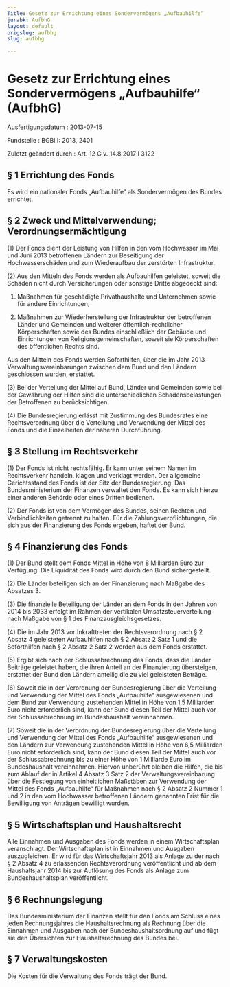 ```yaml
---
Title: Gesetz zur Errichtung eines Sondervermögens „Aufbauhilfe“
jurabk: AufbhG
layout: default
origslug: aufbhg
slug: aufbhg

---
```


# Gesetz zur Errichtung eines Sondervermögens „Aufbauhilfe“ (AufbhG)

Ausfertigungsdatum
:   2013-07-15

Fundstelle
:   BGBl I: 2013, 2401

Zuletzt geändert durch
:   Art. 12 G v. 14.8.2017 I 3122


## § 1 Errichtung des Fonds

Es wird ein nationaler Fonds „Aufbauhilfe“ als Sondervermögen des
Bundes errichtet.


## § 2 Zweck und Mittelverwendung; Verordnungsermächtigung

(1) Der Fonds dient der Leistung von Hilfen in den vom Hochwasser im
Mai und Juni 2013 betroffenen Ländern zur Beseitigung der
Hochwasserschäden und zum Wiederaufbau der zerstörten Infrastruktur.

(2) Aus den Mitteln des Fonds werden als Aufbauhilfen geleistet,
soweit die Schäden nicht durch Versicherungen oder sonstige Dritte
abgedeckt sind:

1.  Maßnahmen für geschädigte Privathaushalte und Unternehmen sowie für
    andere Einrichtungen,


2.  Maßnahmen zur Wiederherstellung der Infrastruktur der betroffenen
    Länder und Gemeinden und weiterer öffentlich-rechtlicher
    Körperschaften sowie des Bundes einschließlich der Gebäude und
    Einrichtungen von Religionsgemeinschaften, soweit sie Körperschaften
    des öffentlichen Rechts sind.



Aus den Mitteln des Fonds werden Soforthilfen, über die im Jahr 2013
Verwaltungsvereinbarungen zwischen dem Bund und den Ländern
geschlossen wurden, erstattet.

(3) Bei der Verteilung der Mittel auf Bund, Länder und Gemeinden sowie
bei der Gewährung der Hilfen sind die unterschiedlichen
Schadensbelastungen der Betroffenen zu berücksichtigen.

(4) Die Bundesregierung erlässt mit Zustimmung des Bundesrates eine
Rechtsverordnung über die Verteilung und Verwendung der Mittel des
Fonds und die Einzelheiten der näheren Durchführung.


## § 3 Stellung im Rechtsverkehr

(1) Der Fonds ist nicht rechtsfähig. Er kann unter seinem Namen im
Rechtsverkehr handeln, klagen und verklagt werden. Der allgemeine
Gerichtsstand des Fonds ist der Sitz der Bundesregierung. Das
Bundesministerium der Finanzen verwaltet den Fonds. Es kann sich
hierzu einer anderen Behörde oder eines Dritten bedienen.

(2) Der Fonds ist von dem Vermögen des Bundes, seinen Rechten und
Verbindlichkeiten getrennt zu halten. Für die Zahlungsverpflichtungen,
die sich aus der Finanzierung des Fonds ergeben, haftet der Bund.


## § 4 Finanzierung des Fonds

(1) Der Bund stellt dem Fonds Mittel in Höhe von 8 Milliarden Euro zur
Verfügung. Die Liquidität des Fonds wird durch den Bund
sichergestellt.

(2) Die Länder beteiligen sich an der Finanzierung nach Maßgabe des
Absatzes 3.

(3) Die finanzielle Beteiligung der Länder an dem Fonds in den Jahren
von 2014 bis 2033 erfolgt im Rahmen der vertikalen
Umsatzsteuerverteilung nach Maßgabe von § 1 des
Finanzausgleichsgesetzes.

(4) Die im Jahr 2013 vor Inkrafttreten der Rechtsverordnung nach § 2
Absatz 4 geleisteten Aufbauhilfen nach § 2 Absatz 2 Satz 1 und die
Soforthilfen nach § 2 Absatz 2 Satz 2 werden aus dem Fonds erstattet.

(5) Ergibt sich nach der Schlussabrechnung des Fonds, dass die Länder
Beiträge geleistet haben, die ihren Anteil an der Finanzierung
übersteigen, erstattet der Bund den Ländern anteilig die zu viel
geleisteten Beträge.

(6) Soweit die in der Verordnung der Bundesregierung über die
Verteilung und Verwendung der Mittel des Fonds „Aufbauhilfe“
ausgewiesenen und dem Bund zur Verwendung zustehenden Mittel in Höhe
von 1,5 Milliarden Euro nicht erforderlich sind, kann der Bund diesen
Teil der Mittel auch vor der Schlussabrechnung im Bundeshaushalt
vereinnahmen.

(7) Soweit die in der Verordnung der Bundesregierung über die
Verteilung und Verwendung der Mittel des Fonds „Aufbauhilfe“
ausgewiesenen und den Ländern zur Verwendung zustehenden Mittel in
Höhe von 6,5 Milliarden Euro nicht erforderlich sind, kann der Bund
diesen Teil der Mittel auch vor der Schlussabrechnung bis zu einer
Höhe von 1 Milliarde Euro im Bundeshaushalt vereinnahmen. Hiervon
unberührt bleiben die Hilfen, die bis zum Ablauf der in Artikel 4
Absatz 3 Satz 2 der Verwaltungsvereinbarung über die Festlegung von
einheitlichen Maßstäben zur Verwendung der Mittel des Fonds
„Aufbauhilfe“ für Maßnahmen nach § 2 Absatz 2 Nummer 1 und 2 in den
vom Hochwasser betroffenen Ländern genannten Frist für die Bewilligung
von Anträgen bewilligt wurden.


## § 5 Wirtschaftsplan und Haushaltsrecht

Alle Einnahmen und Ausgaben des Fonds werden in einem Wirtschaftsplan
veranschlagt. Der Wirtschaftsplan ist in Einnahmen und Ausgaben
auszugleichen. Er wird für das Wirtschaftsjahr 2013 als Anlage zu der
nach § 2 Absatz 4 zu erlassenden Rechtsverordnung veröffentlicht und
ab dem Haushaltsjahr 2014 bis zur Auflösung des Fonds als Anlage zum
Bundeshaushaltsplan veröffentlicht.


## § 6 Rechnungslegung

Das Bundesministerium der Finanzen stellt für den Fonds am Schluss
eines jeden Rechnungsjahres die Haushaltsrechnung als Rechnung über
die Einnahmen und Ausgaben nach der Bundeshaushaltsordnung auf und
fügt sie den Übersichten zur Haushaltsrechnung des Bundes bei.


## § 7 Verwaltungskosten

Die Kosten für die Verwaltung des Fonds trägt der Bund.

